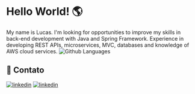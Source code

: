 # Hello World! 🌎

My name is Lucas. I'm looking for opportunities to improve my skills in back-end development with Java and Spring Framework. Experience in developing REST APIs, microservices, MVC, databases and knowledge of AWS cloud services.
![Github Languages](https://github-readme-stats.vercel.app/api/top-langs/?username=lucasbarbosaalves&layout=compact&count_private=true)

## 🔗 Contato

[![linkedin](https://img.shields.io/badge/linkedin-FFF?style=for-the-badge&logo=linkedin&logoColor=blue)](https://www.linkedin.com/in/lucasbarbosaalves)
[![linkedin](https://img.shields.io/badge/email-FFF?style=for-the-badge&logo=gmail&logoColor=red)](mailTo:lkab05@hotmail.com)

